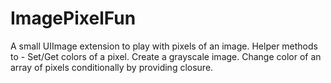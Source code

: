 ImagePixelFun
=============
 A small UIImage extension to play with pixels of an image.
 Helper methods to - 
 Set/Get colors of a pixel.
 Create a grayscale image.
 Change color of an array of pixels conditionally by providing closure.
